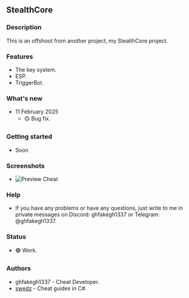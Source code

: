 ## StealthCore

### Description
This is an offshoot from another project, my StealthCore project.

### Features
- The key system.
- ESP.
- TriggerBot.

### What's new
* 11 February 2025
  * 🟡 Bug fix.

### Getting started
- Soon

### Screenshots
- ![Preview Cheat](https://github.com/ghfakegh1337/StealthStrike/blob/main/assets/prev.png?raw=true)

### Help
- If you have any problems or have any questions, just write to me in private messages on Discord: ghfakegh1337 or Telegram: @ghfakegh1337.

### Status
- 🟢 Work.

### Authors
- ghfakegh1337 - Cheat Developer.
- [swedz](https://www.youtube.com/@SwedishTwat) - Cheat guides in C#.
